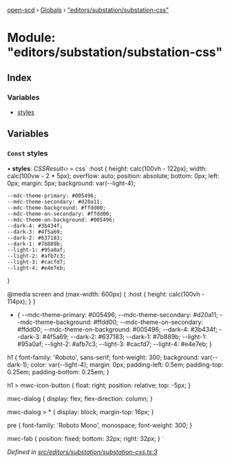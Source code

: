 [open-scd](../README.md) › [Globals](../globals.md) › ["editors/substation/substation-css"](_editors_substation_substation_css_.md)

# Module: "editors/substation/substation-css"

## Index

### Variables

* [styles](_editors_substation_substation_css_.md#const-styles)

## Variables

### `Const` styles

• **styles**: *CSSResult‹›* = css`
  :host {
    height: calc(100vh - 122px);
    width: calc(100vw - 2 * 5px);
    overflow: auto;
    position: absolute;
    bottom: 0px;
    left: 0px;
    margin: 5px;
    background: var(--light-4);

    --mdc-theme-primary: #005496;
    --mdc-theme-secondary: #d20a11;
    --mdc-theme-background: #ffdd00;
    --mdc-theme-on-secondary: #ffdd00;
    --mdc-theme-on-background: #005496;
    --dark-4: #3b434f;
    --dark-3: #4f5a69;
    --dark-2: #637183;
    --dark-1: #7b889b;
    --light-1: #95a0af;
    --light-2: #afb7c3;
    --light-3: #cacfd7;
    --light-4: #e4e7eb;
  }

  @media screen and (max-width: 600px) {
    :host {
      height: calc(100vh - 114px);
    }
  }

  * {
    --mdc-theme-primary: #005496;
    --mdc-theme-secondary: #d20a11;
    --mdc-theme-background: #ffdd00;
    --mdc-theme-on-secondary: #ffdd00;
    --mdc-theme-on-background: #005496;
    --dark-4: #3b434f;
    --dark-3: #4f5a69;
    --dark-2: #637183;
    --dark-1: #7b889b;
    --light-1: #95a0af;
    --light-2: #afb7c3;
    --light-3: #cacfd7;
    --light-4: #e4e7eb;
  }

  h1 {
    font-family: 'Roboto', sans-serif;
    font-weight: 300;
    background: var(--dark-1);
    color: var(--light-4);
    margin: 0px;
    padding-left: 0.5em;
    padding-top: 0.25em;
    padding-bottom: 0.25em;
  }

  h1 > mwc-icon-button {
    float: right;
    position: relative;
    top: -5px;
  }

  mwc-dialog {
    display: flex;
    flex-direction: column;
  }

  mwc-dialog > * {
    display: block;
    margin-top: 16px;
  }

  pre {
    font-family: 'Roboto Mono', monospace;
    font-weight: 300;
  }

  mwc-fab {
    position: fixed;
    bottom: 32px;
    right: 32px;
  }
`

*Defined in [src/editors/substation/substation-css.ts:3](https://github.com/openscd/open-scd/blob/a40b461/src/editors/substation/substation-css.ts#L3)*
